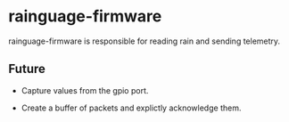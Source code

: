 # rainguage-firmware

rainguage-firmware is responsible for reading rain and sending telemetry.

## Future

* Capture values from the gpio port.

* Create a buffer of packets and explictly acknowledge them.